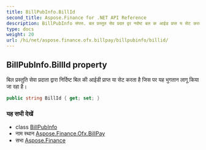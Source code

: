 ```yaml
---
title: BillPubInfo.BillId
second_title: Aspose.Finance for .NET API Reference
description: BillPubInfo संपत्त. बल प्रस्तुत सेव प्रदत द्वर नर्दष्ट बल क आईड प्रप्त य सेट करत है जस पर यह भुगतन लगू कय ज रह है
type: docs
weight: 20
url: /hi/net/aspose.finance.ofx.billpay/billpubinfo/billid/
---
```

## BillPubInfo.BillId property

बिल प्रस्तुति सेवा प्रदाता द्वारा निर्दिष्ट बिल की आईडी प्राप्त या सेट करता है जिस पर यह भुगतान लागू किया जा रहा है।

```csharp
public string BillId { get; set; }
```

### यह सभी देखें

* class [BillPubInfo](../)
* नाम स्थान [Aspose.Finance.Ofx.BillPay](../../billpubinfo/)
* सभा [Aspose.Finance](../../../)


